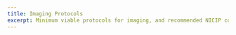 ```yaml
---
title: Imaging Protocols
excerpt: Minimum viable protocols for imaging, and recommended NICIP codification
---
```

